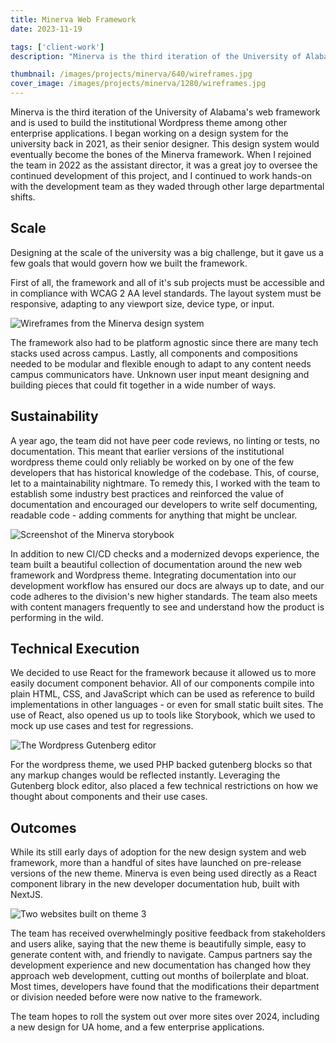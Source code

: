```yaml
---
title: Minerva Web Framework
date: 2023-11-19

tags: ['client-work']
description: "Minerva is the third iteration of the University of Alabama's web framework and is used to build the institutional Wordpress theme among other enterprise applications."

thumbnail: /images/projects/minerva/640/wireframes.jpg
cover_image: /images/projects/minerva/1280/wireframes.jpg
---
```


Minerva is the third iteration of the University of Alabama's web framework and is used to build the institutional Wordpress theme among other enterprise applications. I began working on a design system for the university back in 2021, as their senior designer. This design system would eventually become the bones of the Minerva framework. When I rejoined the team in 2022 as the assistant director, it was a great joy to oversee the continued development of this project, and I continued to work hands-on with the development team as they waded through other large departmental shifts.

## Scale

Designing at the scale of the university was a big challenge, but it gave us a few goals that would govern how we built the framework.

First of all, the framework and all of it's sub projects must be accessible and in compliance with WCAG 2 AA level standards. The layout system must be responsive, adapting to any viewport size, device type, or input.

![Wireframes from the Minerva design system](/images/projects/minerva/960/wireframes.jpg)

The framework also had to be platform agnostic since there are many tech stacks used across campus. Lastly, all components and compositions needed to be modular and flexible enough to adapt to any content needs campus communicators have. Unknown user input meant designing and building pieces that could fit together in a wide number of ways.

## Sustainability

A year ago, the team did not have peer code reviews, no linting or tests, no documentation. This meant that earlier versions of the institutional wordpress theme could only reliably be worked on by one of the few developers that has historical knowledge of the codebase. This, of course, let to a maintainability nightmare. To remedy this, I worked with the team to establish some industry best practices and reinforced the value of documentation and encouraged our developers to write self documenting, readable code - adding comments for anything that might be unclear.

![Screenshot of the Minerva storybook](/images/projects/minerva/960/storybook.jpg)

In addition to new CI/CD checks and a modernized devops experience, the team built a beautiful collection of documentation around the new web framework and Wordpress theme. Integrating documentation into our development workflow has ensured our docs are always up to date, and our code adheres to the division's new higher standards. The team also meets with content managers frequently to see and understand how the product is performing in the wild.

## Technical Execution

We decided to use React for the framework because it allowed us to more easily document component behavior. All of our components compile into plain HTML, CSS, and JavaScript which can be used as reference to build implementations in other languages - or even for small static built sites. The use of React, also opened us up to tools like Storybook, which we used to mock up use cases and test for regressions.

![The Wordpress Gutenberg editor](/images/projects/minerva/960/gutenberg.jpg)

For the wordpress theme, we used PHP backed gutenberg blocks so that any markup changes would be reflected instantly. Leveraging the Gutenberg block editor, also placed a few technical restrictions on how we thought about components and their use cases.

## Outcomes

While its still early days of adoption for the new design system and web framework, more than a handful of sites have launched on pre-release versions of the new theme. Minerva is even being used directly as a React component library in the new developer documentation hub, built with NextJS.

![Two websites built on theme 3](/images/projects/minerva/960/websites.jpg)

The team has received overwhelmingly positive feedback from stakeholders and users alike, saying that the new theme is beautifully simple, easy to generate content with, and friendly to navigate. Campus partners say the development experience and new documentation has changed how they approach web development, cutting out months of boilerplate and bloat. Most times, developers have found that the modifications their department or division needed before were now native to the framework.

The team hopes to roll the system out over more sites over 2024, including a new design for UA home, and a few enterprise applications.
